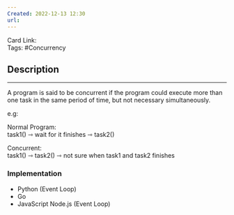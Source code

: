 ```yaml
---
Created: 2022-12-13 12:30
url:
---
```


Card Link:  
Tags: #Concurrency

## Description
---

A program is said to be concurrent if the program could execute more than one task in the same period of time, but not necessary simultaneously.

e.g: 

Normal Program:  
task1() ⇾ wait for it finishes ⇾ task2()

Concurrent:  
task1() ⇾ task2() ⇾ not sure when task1 and task2 finishes

### Implementation
- Python (Event Loop)
- Go
- JavaScript Node.js (Event Loop)
